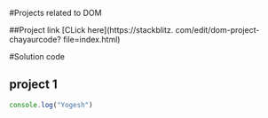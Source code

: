 #Projects related to DOM

##Project link
[CLick here](https://stackblitz.
com/edit/dom-project-chayaurcode?
file=index.html)

#Solution code

## project 1
```Javascript
console.log("Yogesh")

```